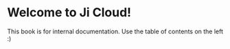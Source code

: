 # Welcome to Ji Cloud!

This book is for internal documentation. Use the table of contents on the left :)